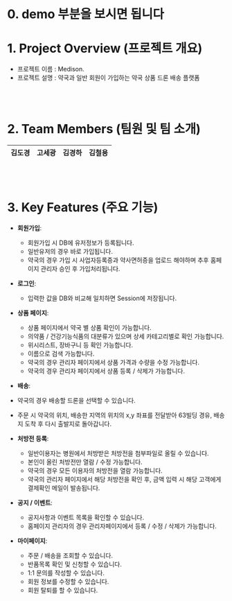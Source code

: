 # 0. demo 부분을 보시면 됩니다

# 1. Project Overview (프로젝트 개요)
- 프로젝트 이름 : Medison.
- 프로젝트 설명 : 약국과 일반 회원이 가입하는 약국 상품 드론 배송 플랫폼
<br/>
<br/>

# 2. Team Members (팀원 및 팀 소개)
| 김도경 | 고세광 | 김경하 | 김철용 |
|:------:|:------:|:------:|:------:|
<br/>
<br/>

# 3. Key Features (주요 기능)
- **회원가입**:
  - 회원가입 시 DB에 유저정보가 등록됩니다.
  - 일반유저의 경우 바로 가입됩니다.
  - 약국의 경우 가입 시 사업자등록증과 약사면허증을 업로드 해야하며 추후 홈페이지 관리자 승인 후 가입처리됩니다.

- **로그인**:
  - 입력한 값을 DB와 비교해 일치하면 Session에 저장됩니다.

- **상품 페이지**:
  - 상품 페이지에서 약국 별 상품 확인이 가능합니다.
  - 의약품 / 건강기능식품의 대분류가 있으며 상세 카테고리별로 확인 가능합니다.
  - 위시리스트, 장바구니 등 확인 가능합니다.
  - 이름으로 검색 가능합니다.
  - 약국의 경우 관리자 페이지에서 상품 가격과 수량을 수정 가능합니다.
  - 약국의 경우 관리자 페이지에서 상품 등록 / 삭제가 가능합니다.
 

- **배송**:
- 약국의 경우 배송할 드론을 선택할 수 있습니다.
- 주문 시 약국의 위치, 배송한 지역의 위치의 x,y 좌표를 전달받아 63빌딩 경유, 배송지 도착 후 다시 출발지로 돌아갑니다.

- **처방전 등록**:
  - 일반이용자는 병원에서 처방받은 처방전을 첨부파일로 올릴 수 있습니다.
  - 본인이 올린 처방전만 열람 / 수정 가능합니다.
  - 약국의 경우 모든 이용자의 처방전을 열람 가능합니다.
  - 약국의 관리자 페이지에서 해당 처방전을 확인 후, 금액 입력 시 해당 고객에게 결제확인 메일이 발송됩니다.

- **공지 / 이벤트**:
  - 공지사항과 이벤트 목록을 확인할 수 있습니다.
  - 홈페이지 관리자의 경우 관리자페이지에서 등록 / 수정 / 삭제가 가능합니다.

- **마이페이지**:
  - 주문 / 배송을 조회할 수 있습니다.
  - 반품목록 확인 및 신청할 수 있습니다.
  - 1:1 문의를 작성할 수 있습니다.
  - 회원 정보를 수정할 수 있습니다.
  - 회원 탈퇴를 할 수 있습니다.

